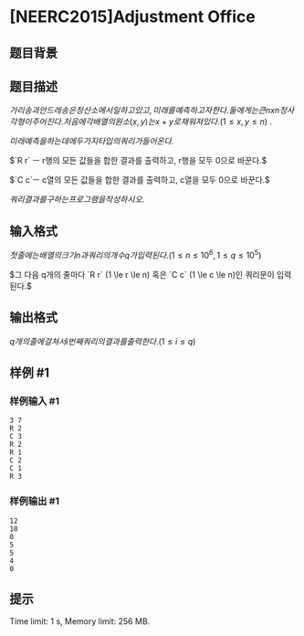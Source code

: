 # [NEERC2015]Adjustment Office

## 题目背景



## 题目描述



$가리송과 안드레송은 정산소에서 일하고 있고, 미래를 예측하고자 한다.  둘에게는 큰 n x n 정사각형이 주어진다. 처음에 각 배열의 원소 (x,y)는 x + y 로 채워져있다. (1 \le x , y \le n)$ . $ $

$미래 예측을 하는데에 두가지 타입의 쿼리가 들어온다.$

$`R r` ㅡ r행의 모든 값들을 합한 결과를 출력하고, r행을 모두 0으로 바꾼다.$

$`C c`ㅡ c열의 모든 값들을 합한 결과를 출력하고, c열을 모두 0으로 바꾼다.$

$쿼리 결과를 구하는 프로그램을 작성하시오.$



## 输入格式



$첫줄에는 배열의 크기 n과 쿼리의 개수 q가 입력된다. (1 \le n \le 10^{6} , 1 \le q \le 10^{5})$

$그 다음 q개의 줄마다 `R r` (1 \le r \le n) 혹은 `C c` (1 \le c \le n)인 쿼리문이 입력된다.$

$ $



## 输出格式



$q개의 줄에 걸쳐서 i번째 쿼리의 결과를 출력한다. (1 \le i  \le q)$



## 样例 #1

### 样例输入 #1
```
3 7
R 2
C 3
R 2
R 1
C 2
C 1
R 3
```

### 样例输出 #1

```
12
10
0
5
5
4
0
```

## 提示

Time limit: 1 s, Memory limit: 256 MB. 


